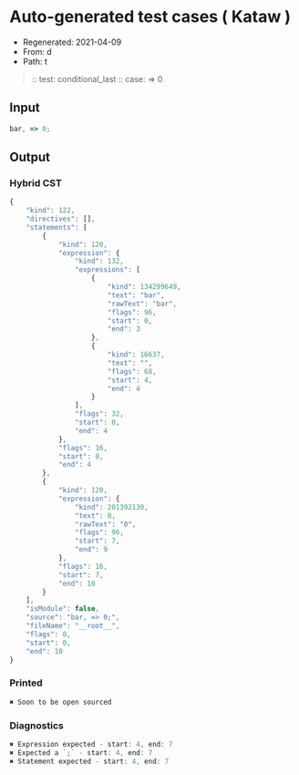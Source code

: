 # Auto-generated test cases ( Kataw )
- Regenerated: 2021-04-09
- From: d
- Path: t
> :: test: conditional_last
> :: case: => 0
## Input

`````js
bar, => 0;
`````

## Output

### Hybrid CST

```javascript
{
    "kind": 122,
    "directives": [],
    "statements": [
        {
            "kind": 120,
            "expression": {
                "kind": 132,
                "expressions": [
                    {
                        "kind": 134299649,
                        "text": "bar",
                        "rawText": "bar",
                        "flags": 96,
                        "start": 0,
                        "end": 3
                    },
                    {
                        "kind": 16637,
                        "text": "",
                        "flags": 68,
                        "start": 4,
                        "end": 4
                    }
                ],
                "flags": 32,
                "start": 0,
                "end": 4
            },
            "flags": 16,
            "start": 0,
            "end": 4
        },
        {
            "kind": 120,
            "expression": {
                "kind": 201392130,
                "text": 0,
                "rawText": "0",
                "flags": 96,
                "start": 7,
                "end": 9
            },
            "flags": 16,
            "start": 7,
            "end": 10
        }
    ],
    "isModule": false,
    "source": "bar, => 0;",
    "fileName": "__root__",
    "flags": 0,
    "start": 0,
    "end": 10
}
```

### Printed

```javascript
✖ Soon to be open sourced
```

### Diagnostics

```javascript
✖ Expression expected - start: 4, end: 7
✖ Expected a `;` - start: 4, end: 7
✖ Statement expected - start: 4, end: 7

```

